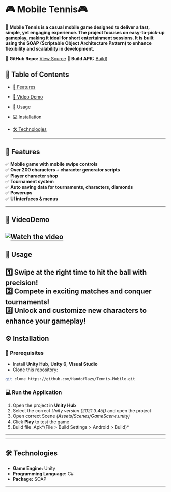 # 🎮 Mobile Tennis🎮

📌 **Mobile Tennis is a casual mobile game designed to deliver a fast, simple, yet engaging experience. The project focuses on easy-to-pick-up gameplay, making it ideal for short entertainment sessions. It is built using the SOAP (Scriptable Object Architecture Pattern) to enhance flexibility and scalability in development.**


🔗 **GitHub Repo:** [View Source](https://github.com/Handoflazy/Tennis-Mobile)
🔗 **Build APK:** [Build](https://drive.google.com/drive/folders/1aRhpawlSjqSm3Pkir4e_rYlxAfy7-0vY?usp=drive_link))

## 📖 Table of Contents

- [🌟 Features](#-features)
- [🎥 Video Demo](#-videodemo)
- [🚀 Usage](#-usage)
- [💻 Installation](#-installation)
- [🛠 Technologies](#-technologies)

  ---

## 🌟 Features

✅ **Mobile game with mobile swipe controls**   
✅ **Over 200 characters + character generator scripts**  
✅ **Player character shop**  
✅ **Tournament system**  
✅ **Auto saving data for tournaments, characters, diamonds**  
✅ **Powerups**    
✅ **UI interfaces & menus**     

---

## 🎥 VideoDemo
[![Watch the video](https://img.youtube.com/vi/y4dPlKrhWsY/maxresdefault.jpg)](https://www.youtube.com/watch?v=y4dPlKrhWsY)
---
## 🚀 Usage

1️⃣ **Swipe at the right time to hit the ball with precision!**  
2️⃣ **Compete in exciting matches and conquer tournaments!**     
3️⃣ **Unlock and customize new characters to enhance your gameplay!**  
---

## ⚙️ Installation

### **🔧 Prerequisites**

- Install **Unity Hub**, **Unity 6**, **Visual Studio**
- Clone this repository:

```sh
git clone https://github.com/Handoflazy/Tennis-Mobile.git
```

### **💻 Run the Application**

1. Open the project in **Unity Hub**
2. Select the correct *Unity version (2021.3.45f)* and open the project
3. Open correct Scene *(Assets/Scenes/GameScene.unity)*
4. Click **Play** to test the game
5. Build file .Apk*(File > Build Settings > Android > Build)*

---


---
## 🛠 Technologies

- **Game Engine:** Unity
- **Programming Language:** C#
- **Package:** SOAP
---









